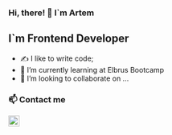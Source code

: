 ### Hi, there! 👋 I`m Artem

## I`m Frontend Developer
- :writing_hand: I like to write code;
- 🌱 I’m currently learning at Elbrus Bootcamp
- 💞️ I’m looking to collaborate on ...

### 📫 Contact me
<img align = "left" alt="LinkedIn" width="22px" src="https://cdn.jsdelivr.net/gh/devicons/devicon/icons/linkedin/linkedin-original.svg" />
